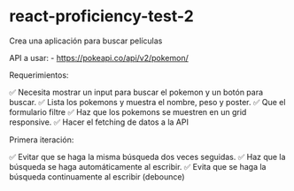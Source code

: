 # react-proficiency-test-2

Crea una aplicación para buscar películas

API a usar: - https://pokeapi.co/api/v2/pokemon/ 

Requerimientos:

✅ Necesita mostrar un input para buscar el pokemon y un botón para buscar.
✅ Lista los pokemons y muestra el nombre, peso y poster.
✅ Que el formulario filtre 
✅ Haz que los pokemons se muestren en un grid responsive.
✅ Hacer el fetching de datos a la API

Primera iteración:

✅ Evitar que se haga la misma búsqueda dos veces seguidas.
✅ Haz que la búsqueda se haga automáticamente al escribir.
✅ Evita que se haga la búsqueda continuamente al escribir (debounce)